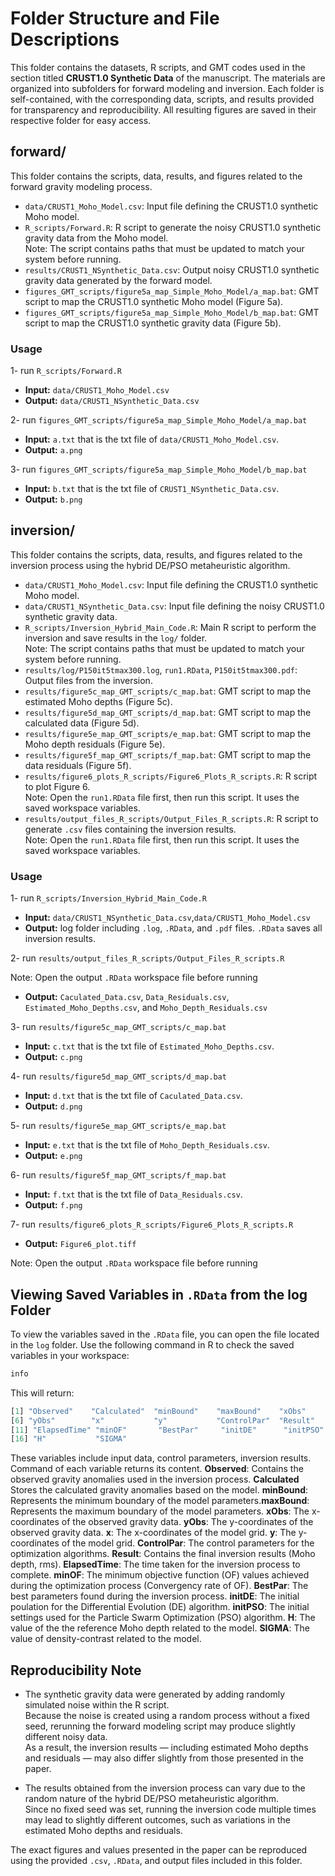 # Folder Structure and File Descriptions

This folder contains the datasets, R scripts, and GMT codes used in the section titled  **CRUST1.0 Synthetic Data** of the manuscript. 
The materials are organized into subfolders for forward modeling and inversion. 
Each folder is self-contained, with the corresponding data, scripts, and results provided for transparency and reproducibility.
All resulting figures are saved in their respective folder for easy access.

## forward/  
This folder contains the scripts, data, results, and figures related to the forward gravity modeling process.

- `data/CRUST1_Moho_Model.csv`: Input file defining the CRUST1.0 synthetic Moho model.  
- `R_scripts/Forward.R`: R script to generate the noisy CRUST1.0 synthetic gravity data from the Moho model.  
Note: The script contains paths that must be updated to match your system before running.  
- `results/CRUST1_NSynthetic_Data.csv`: Output noisy CRUST1.0 synthetic gravity data generated by the forward model.  
- `figures_GMT_scripts/figure5a_map_Simple_Moho_Model/a_map.bat`: GMT script to map the CRUST1.0 synthetic Moho model (Figure 5a).  
- `figures_GMT_scripts/figure5a_map_Simple_Moho_Model/b_map.bat`: GMT script to map the CRUST1.0 synthetic gravity data (Figure 5b).  
### Usage
1- run `R_scripts/Forward.R`
- **Input:** `data/CRUST1_Moho_Model.csv`
- **Output:** `data/CRUST1_NSynthetic_Data.csv`

2- run `figures_GMT_scripts/figure5a_map_Simple_Moho_Model/a_map.bat`
- **Input:** `a.txt` that is the txt file of `data/CRUST1_Moho_Model.csv`.
- **Output:** `a.png`

3- run `figures_GMT_scripts/figure5a_map_Simple_Moho_Model/b_map.bat`
- **Input:** `b.txt` that is the txt file of `CRUST1_NSynthetic_Data.csv`.
- **Output:** `b.png`

## inversion/  
This folder contains the scripts, data, results, and figures related to the inversion process using the hybrid DE/PSO metaheuristic algorithm.

- `data/CRUST1_Moho_Model.csv`: Input file defining the CRUST1.0 synthetic Moho model.  
- `data/CRUST1_NSynthetic_Data.csv`: Input file defining the noisy CRUST1.0 synthetic gravity data.  
- `R_scripts/Inversion_Hybrid_Main_Code.R`: Main R script to perform the inversion and save results in the `log/` folder.  
Note: The script contains paths that must be updated to match your system before running.  
- `results/log/P150it5tmax300.log`, `run1.RData`, `P150it5tmax300.pdf`: Output files from the inversion.  
- `results/figure5c_map_GMT_scripts/c_map.bat`: GMT script to map the estimated Moho depths (Figure 5c).  
- `results/figure5d_map_GMT_scripts/d_map.bat`: GMT script to map the calculated data (Figure 5d).  
- `results/figure5e_map_GMT_scripts/e_map.bat`: GMT script to map the Moho depth residuals (Figure 5e).  
- `results/figure5f_map_GMT_scripts/f_map.bat`: GMT script to map the data residuals (Figure 5f).  
- `results/figure6_plots_R_scripts/Figure6_Plots_R_scripts.R`: R script to plot Figure 6.  
Note: Open the `run1.RData` file first, then run this script. It uses the saved workspace variables.  
- `results/output_files_R_scripts/Output_Files_R_scripts.R`: R script to generate `.csv` files containing the inversion results.  
Note: Open the `run1.RData` file first, then run this script. It uses the saved workspace variables.

### Usage
1- run `R_scripts/Inversion_Hybrid_Main_Code.R`
- **Input:** `data/CRUST1_NSynthetic_Data.csv`,`data/CRUST1_Moho_Model.csv` 
- **Output:** log folder including `.log`, `.RData`, and `.pdf` files. `.RData` saves all inversion results.

2- run `results/output_files_R_scripts/Output_Files_R_scripts.R`

Note: Open the output `.RData` workspace file before running
- **Output:** `Caculated_Data.csv`, `Data_Residuals.csv`, `Estimated_Moho_Depths.csv`, and `Moho_Depth_Residuals.csv`

3- run `results/figure5c_map_GMT_scripts/c_map.bat`
- **Input:** `c.txt` that is the txt file of `Estimated_Moho_Depths.csv`.
- **Output:** `c.png`

4- run `results/figure5d_map_GMT_scripts/d_map.bat`
- **Input:** `d.txt` that is the txt file of `Caculated_Data.csv`.
- **Output:** `d.png`

5- run `results/figure5e_map_GMT_scripts/e_map.bat`
- **Input:** `e.txt` that is the txt file of `Moho_Depth_Residuals.csv`.
- **Output:** `e.png`

6- run `results/figure5f_map_GMT_scripts/f_map.bat`
- **Input:** `f.txt` that is the txt file of `Data_Residuals.csv`.
- **Output:** `f.png`

7- run `results/figure6_plots_R_scripts/Figure6_Plots_R_scripts.R`
- **Output:** `Figure6_plot.tiff`

Note: Open the output `.RData` workspace file before running

## Viewing Saved Variables in `.RData` from the log Folder 

To view the variables saved in the `.RData` file, you can open the file located in the `log` folder. 
Use the following command in R to check the saved variables in your workspace:

```r
info
```
This will return:

```r
[1] "Observed"    "Calculated"  "minBound"    "maxBound"    "xObs"       
[6] "yObs"        "x"           "y"           "ControlPar"  "Result"     
[11] "ElapsedTime" "minOF"       "BestPar"     "initDE"      "initPSO"    
[16] "H"           "SIGMA"    
```
These variables include input data, control parameters, inversion results. Command of each variable returns its content. 
**Observed**: Contains the observed gravity anomalies used in the inversion process. **Calculated** Stores the calculated gravity anomalies based on the model.
**minBound**: Represents the minimum boundary of the model parameters.**maxBound**: Represents the maximum boundary of the model parameters.
**xObs**: The x-coordinates of the observed gravity data. **yObs**: The y-coordinates of the observed gravity data.
**x**: The x-coordinates of the model grid. **y**: The y-coordinates of the model grid.
**ControlPar**: The control parameters for the optimization algorithms. **Result**: Contains the final inversion results (Moho depth, rms).
**ElapsedTime**: The time taken for the inversion process to complete. 
**minOF**: The minimum objective function (OF) values achieved during the optimization process (Convergency rate of OF). **BestPar**: The best parameters found during the inversion process.
**initDE**: The initial poulation for the Differential Evolution (DE) algorithm. **initPSO**: The initial settings used for the Particle Swarm Optimization (PSO) algorithm.
**H**: The value of the the reference Moho depth related to the model. **SIGMA**: The value of density-contrast related to the model.

 ## Reproducibility Note

- The synthetic gravity data were generated by adding randomly simulated noise within the R script.  
Because the noise is created using a random process without a fixed seed, rerunning the forward modeling script may produce slightly different noisy data.  
As a result, the inversion results — including estimated Moho depths and residuals — may also differ slightly from those presented in the paper.  

- The results obtained from the inversion process can vary due to the random nature of the hybrid DE/PSO metaheuristic algorithm.  
Since no fixed seed was set, running the inversion code multiple times may lead to slightly different outcomes, such as variations in the estimated Moho depths and residuals.

The exact figures and values presented in the paper can be reproduced using the provided `.csv`, `.RData`, and output files included in this folder.
